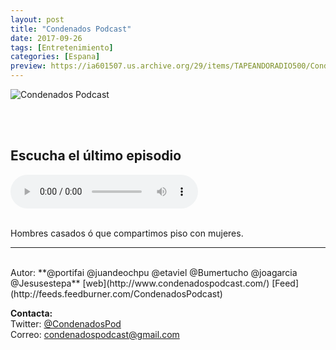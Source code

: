 ```yaml
---
layout: post
title: "Condenados Podcast"
date: 2017-09-26
tags: [Entretenimiento]
categories: [Espana]
preview: https://ia601507.us.archive.org/29/items/TAPEANDORADIO500/Condenados300.png
---
```


![Condenados Podcast](https://ia601507.us.archive.org/29/items/TAPEANDORADIO500/Condenados500.png)

<br/>
<br/>

## Escucha el último episodio

<!--reproductor-feed=http://feeds.feedburner.com/CondenadosPodcast-->
<!--reproductor-start-->
<audio id="audio" preload="auto" controls="" src="http://feedproxy.google.com/~r/CondenadosPodcast/~5/PbpHHifpP20/Condenados63.mp3"></audio>
<!--reproductor-end-->

<br/>  
Hombres casados ó que compartimos piso con mujeres.

_ _ _
<br>
Autor: **@portifai @juandeochpu @etaviel @Bumertucho @joagarcia @Jesusestepa**  
[web](http://www.condenadospodcast.com/)  
[Feed](http://feeds.feedburner.com/CondenadosPodcast)  



**Contacta:**  
Twitter: [@CondenadosPod](https://twitter.com/CondenadosPod)  
Correo: [condenadospodcast@gmail.com](mailto:condenadospodcast@gmail.com)  

